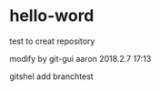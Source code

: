 # hello-word
test to creat repository


modify by git-gui aaron 2018.2.7 17:13


gitshel add branchtest
